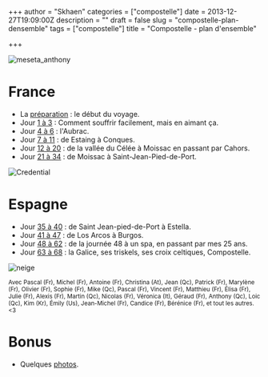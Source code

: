 +++
author = "Skhaen"
categories = ["compostelle"]
date = 2013-12-27T19:09:00Z
description = ""
draft = false
slug = "compostelle-plan-densemble"
tags = ["compostelle"]
title = "Compostelle - plan d'ensemble"

+++

![meseta_anthony](/images/2015/09/meseta_anthony_JPG.jpg)

# France

* La [préparation](/compostelle-preparation/) : le début du voyage.
* Jour [1 à 3](/compostelle-depart-jour-1-a-3/) : Comment souffrir facilement, mais en aimant ça.
* Jour [4 à 6](/compostelle-laubrac-jour-4-a-6/) : l'Aubrac.
* Jour [7 à 11](/compostelle-conques-jour-7-a-11/) : de Estaing à Conques.
* Jour [12 à 20](/compostelle-celee-cahors-moissac-jour-12-a-20/) : de la vallée du Célée à Moissac en passant par Cahors.
* Jour [21 à 34](/moissac-a-st-jean-pied-de-port-jour-21-a-34/) : de Moissac à Saint-Jean-Pied-de-Port.


![Credential](/images/2015/09/Credential_skhaen-2.jpg)

# Espagne

* Jour [35 à 40](/de-st-jean-pied-de-port-a-estella-jour-35-a-40/) : de Saint Jean-pied-de-Port à Estella.
* Jour [41 à 47](/los-arcos-a-burgos-jour-41-a-47/) : de Los Arcos à Burgos.
* Jour [48 à 62](/leon-anniv-spa-jour-48-a-62/) : de la journée 48 à un spa, en passant par mes 25 ans.
* Jour [63 à 68](/compostelle-larrivee-jour-63-a-68/) : la Galice, ses triskels, ses croix celtiques, Compostelle.

![neige](/images/2015/09/neige-2.JPG)

<small>Avec Pascal (Fr), Michel (Fr), Antoine (Fr), Christina (At), Jean (Qc), Patrick (Fr), Marylène (Fr), Olivier (Fr), Sophie (Fr), Mike (Qc), Pascal (Fr), Vincent (Fr), Matthieu (Fr), Élisa (Fr), Julie (Fr), Alexis (Fr), Martin (Qc), Nicolas (Fr), Véronica (It), Géraud (Fr), Anthony (Qc), Loic (Qc), Kim (Kr), Émily (Us), Jean-Michel (Fr), Candice (Fr), Bérénice (Fr), et tout les autres. <3</small>

# Bonus

* Quelques [photos](http://glecoquierre.deviantart.com/gallery/).

